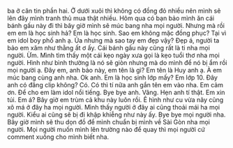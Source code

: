 ba ở căn tin phần hai. Ở dưới xuôi thì không có đồng đỏ nhiều nên mình sẽ lên đây mình tranh thủ mua thật nhiều. Hôm qua có bạn bảo mình ăn cái bánh gấu này đi thì bây giờ mình sẽ múc bang nha mọi người. Nhưng mà rồi em em là học sinh hả? Em là học sinh. Sao em không mặc đồng phục? Tại vì em idol boy phố anh ạ. Ủa nhưng mà sao tay em đẹp vậy? Đẹp á, người ta bảo em xăm như thằng ất ơ ấy. Cái bánh gấu này cũng rất là ti nha mọi người. Ừm. Mình tìm thấy một cái kẹo ngày xưa gọi là kẹo tuổi thơ nha mọi người. Hình như bình thường là nó sẽ giòn nhưng mà do mình để nó bị ẩm rồi mọi người ạ. Đây em, anh bảo này, em tên là gì? Em tên là Huy anh ạ. À em múc bang cùng anh nha. Ok anh. Em là học sinh lớp mấy? Em lớp 10. Đây anh có đăng clip không? Có. Có thì tí nữa anh gắn tên em vào nha. Em cảm ơn. Để cho em làm idol nổi tiếng. Bye bye anh. Vâng. Hẹn anh tí thật. Em xin túi. Em á? Bây giờ em trùm cả khu này luôn rồi. Ê hình như cu vừa nãy cũng xô má ở đây ha mọi người. Mình thấy người ở đây ai cũng thoải mái ha mọi người. Kiểu ai cũng sẽ bị đi khập khiễng như này ấy. Bye bye mọi người nha. Bây giờ mình sẽ thu dọn đồ để mình chuẩn bị mình về Sài Gòn nha mọi người. Mọi người muốn mình lên trường nào để quay thì mọi người cứ comment xuống cho mình biết nha.